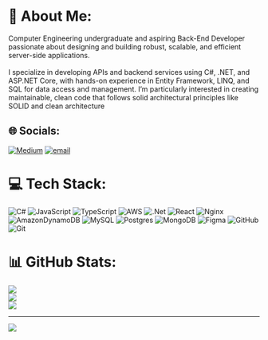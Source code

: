 # 💫 About Me:
Computer Engineering undergraduate and aspiring Back-End Developer passionate about designing and building robust, scalable, and efficient server-side applications.<br><br>I specialize in developing APIs and backend services using C#, .NET, and ASP.NET Core, with hands-on experience in Entity Framework, LINQ, and SQL for data access and management. I’m particularly interested in creating maintainable, clean code that follows solid architectural principles like SOLID and clean architecture


## 🌐 Socials:
[![Medium](https://img.shields.io/badge/Medium-12100E?logo=medium&logoColor=white)](https://medium.com/@yasin.peker43) [![email](https://img.shields.io/badge/Email-D14836?logo=gmail&logoColor=white)](mailto:yasinpeker43@gmail.com) 

# 💻 Tech Stack:
![C#](https://img.shields.io/badge/c%23-%23239120.svg?style=for-the-badge&logo=csharp&logoColor=white) ![JavaScript](https://img.shields.io/badge/javascript-%23323330.svg?style=for-the-badge&logo=javascript&logoColor=%23F7DF1E) ![TypeScript](https://img.shields.io/badge/typescript-%23007ACC.svg?style=for-the-badge&logo=typescript&logoColor=white) ![AWS](https://img.shields.io/badge/AWS-%23FF9900.svg?style=for-the-badge&logo=amazon-aws&logoColor=white) ![.Net](https://img.shields.io/badge/.NET-5C2D91?style=for-the-badge&logo=.net&logoColor=white) ![React](https://img.shields.io/badge/react-%2320232a.svg?style=for-the-badge&logo=react&logoColor=%2361DAFB) ![Nginx](https://img.shields.io/badge/nginx-%23009639.svg?style=for-the-badge&logo=nginx&logoColor=white) ![AmazonDynamoDB](https://img.shields.io/badge/Amazon%20DynamoDB-4053D6?style=for-the-badge&logo=Amazon%20DynamoDB&logoColor=white) ![MySQL](https://img.shields.io/badge/mysql-4479A1.svg?style=for-the-badge&logo=mysql&logoColor=white) ![Postgres](https://img.shields.io/badge/postgres-%23316192.svg?style=for-the-badge&logo=postgresql&logoColor=white) ![MongoDB](https://img.shields.io/badge/MongoDB-%234ea94b.svg?style=for-the-badge&logo=mongodb&logoColor=white) ![Figma](https://img.shields.io/badge/figma-%23F24E1E.svg?style=for-the-badge&logo=figma&logoColor=white) ![GitHub](https://img.shields.io/badge/github-%23121011.svg?style=for-the-badge&logo=github&logoColor=white) ![Git](https://img.shields.io/badge/git-%23F05033.svg?style=for-the-badge&logo=git&logoColor=white)
# 📊 GitHub Stats:
![](https://github-readme-stats.vercel.app/api?username=yasinserhatpeker&theme=dark&hide_border=true&include_all_commits=false&count_private=false)<br/>
![](https://nirzak-streak-stats.vercel.app/?user=yasinserhatpeker&theme=dark&hide_border=true)<br/>
![](https://github-readme-stats.vercel.app/api/top-langs/?username=yasinserhatpeker&theme=dark&hide_border=true&include_all_commits=false&count_private=false&layout=compact)

---
[![](https://visitcount.itsvg.in/api?id=yasinserhatpeker&icon=0&color=0)](https://visitcount.itsvg.in)

<!-- Proudly created with GPRM ( https://gprm.itsvg.in ) -->




